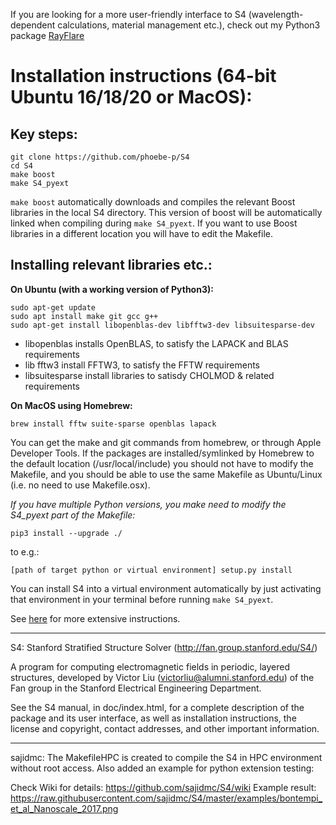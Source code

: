 If you are looking for a more user-friendly interface to S4 (wavelength-dependent calculations, material management etc.), check out my Python3 package [RayFlare](https://rayflare.readthedocs.io)

# Installation instructions (64-bit Ubuntu 16/18/20 or MacOS):

## Key steps:

```
git clone https://github.com/phoebe-p/S4
cd S4
make boost
make S4_pyext
```

`make boost` automatically downloads and compiles the relevant Boost libraries in the local S4 directory. This version of boost will be automatically linked when
compiling during `make S4_pyext`. If you want to use Boost libraries in a different location you will have to edit the Makefile.

## Installing relevant libraries etc.:

**On Ubuntu (with a working version of Python3):**

```
sudo apt-get update
sudo apt install make git gcc g++
sudo apt-get install libopenblas-dev libfftw3-dev libsuitesparse-dev
```

- libopenblas installs OpenBLAS, to satisfy the LAPACK and BLAS requirements
- lib fftw3 install FFTW3, to satisfy the FFTW requirements
- libsuitesparse install libraries to satisdy CHOLMOD & related requirements

**On MacOS using Homebrew:**

```
brew install fftw suite-sparse openblas lapack
```

You can get the make and git commands from homebrew, or through Apple Developer Tools. If the packages are installed/symlinked by Homebrew to the default location (/usr/local/include) you should not have to modify the Makefile, and you should be able to use the same Makefile as Ubuntu/Linux (i.e. no need to use Makefile.osx).

*If you have multiple Python versions, you make need to modify the S4_pyext part of the Makefile:*

````
pip3 install --upgrade ./
````

to e.g.:
```
[path of target python or virtual environment] setup.py install
```

You can install S4 into a virtual environment automatically by just activating that environment in your terminal before running `make S4_pyext`.

See [here](https://rayflare.readthedocs.io/en/latest/Installation/installation.html) for more extensive instructions.

-------------------------------------

S4: Stanford Stratified Structure Solver (http://fan.group.stanford.edu/S4/)

A program for computing electromagnetic fields in periodic, layered
structures, developed by Victor Liu (victorliu@alumni.stanford.edu) of the
Fan group in the Stanford Electrical Engineering Department.

See the S4 manual, in doc/index.html, for a complete
description of the package and its user interface, as well as
installation instructions, the license and copyright, contact
addresses, and other important information.

---------------------------------------

sajidmc: The MakefileHPC is created to compile the S4 in HPC environment without
root access. Also added an example for python extension testing: 

Check Wiki for details: https://github.com/sajidmc/S4/wiki
Example result: https://raw.githubusercontent.com/sajidmc/S4/master/examples/bontempi_et_al_Nanoscale_2017.png

